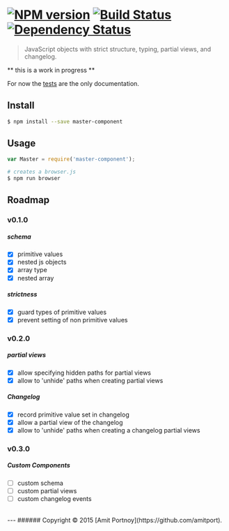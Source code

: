 #  [![NPM version][npm-image]][npm-url] [![Build Status][travis-image]][travis-url] [![Dependency Status][daviddm-image]][daviddm-url]

> JavaScript objects with strict structure, typing, partial views, and changelog.

** this is a work in progress **

For now the [tests](https://github.com/CardForest/master-component/tree/master/test) are the only documentation.


## Install

```sh
$ npm install --save master-component
```

## Usage

```js
var Master = require('master-component');

```

```sh
# creates a browser.js
$ npm run browser
```

## Roadmap

### v0.1.0

##### schema 
- [x] primitive values
- [x] nested js objects
- [x] array type
- [x] nested array

##### strictness
- [x] guard types of primitive values
- [x] prevent setting of non primitive values

### v0.2.0

##### partial views 
- [x] allow specifying hidden paths for partial views
- [x] allow to 'unhide' paths when creating partial views

##### Changelog
- [x] record primitive value set in changelog
- [x] allow a partial view of the changelog
- [x] allow to 'unhide' paths when creating a changelog partial views

### v0.3.0

##### Custom Components
- [ ] custom schema
- [ ] custom partial views
- [ ] custom changelog events

<br>
---
###### Copyright © 2015 [Amit Portnoy](https://github.com/amitport).

[npm-image]: https://img.shields.io/npm/v/master-component.svg?style=flat
[npm-url]: https://npmjs.org/package/master-component
[travis-image]: https://travis-ci.org/CardForest/master-component.svg?branch=master
[travis-url]: https://travis-ci.org/CardForest/master-component
[daviddm-image]: https://david-dm.org/CardForest/master-component.svg?theme=shields.io
[daviddm-url]: https://david-dm.org/CardForest/master-component
